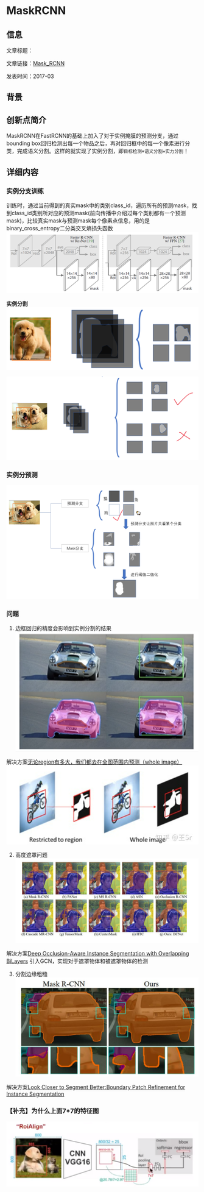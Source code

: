 # MaskRCNN

## 信息

文章标题：

文章链接：[Mask_RCNN](https://arxiv.org/pdf/1703.06870)

发表时间：2017-03


## 背景


## 创新点简介
MaskRCNN在FastRCNN的基础上加入了对于实例掩膜的预测分支，通过bounding box回归检测出每一个物品之后，再对回归框中的每一个像素进行分类，完成语义分割。这样的就实现了实例分割，即`目标检测+语义分割=实力分割`！

## 详细内容

### 实例分支训练
训练时，通过当前得到的真实mask中的类别class_id，遍历所有的预测mask，找到class_id类别所对应的预测mask(前向传播中介绍过每个类别都有一个预测mask)，比较真实mask与预测mask每个像素点信息，用的是binary_cross_entropy二分类交叉熵损失函数
![](../../../img/article/2021-10-30-13-42-24.png)

**实例分割**
![](../../../img/article/2021-11-03-14-30-11.png)

![](../../../img/article/2021-11-03-15-36-20.png)

### 实例分预测
![](../../../img/article/2021-11-03-15-35-57.png)

### 问题
1. 边框回归的精度会影响到实例分割的结果
![](../../../img/article/2021-10-30-14-06-25.png)

解决方案[无论region有多大，我们都去在全图范围内预测（whole image）](https://zhuanlan.zhihu.com/p/121839698?from_voters_page=true)
![](../../../img/article/2021-11-03-15-40-45.png)

2. 高度遮罩问题
![](../../../img/article/2021-11-03-15-06-48.png)

解决方案[Deep Occlusion-Aware Instance Segmentation with Overlapping BiLayers](https://zhuanlan.zhihu.com/p/359610583)
引入GCN，实现对于遮罩物体和被遮罩物体的检测


3. 分割边缘粗糙
![](../../../img/article/2021-11-03-15-08-52.png)

解决方案[Look Closer to Segment Better:Boundary Patch Refinement for Instance Segmentation](https://zhuanlan.zhihu.com/p/394526376)

### 【补充】为什么上面7*7的特征图
![](../../../img/article/2021-11-03-14-26-09.png)
